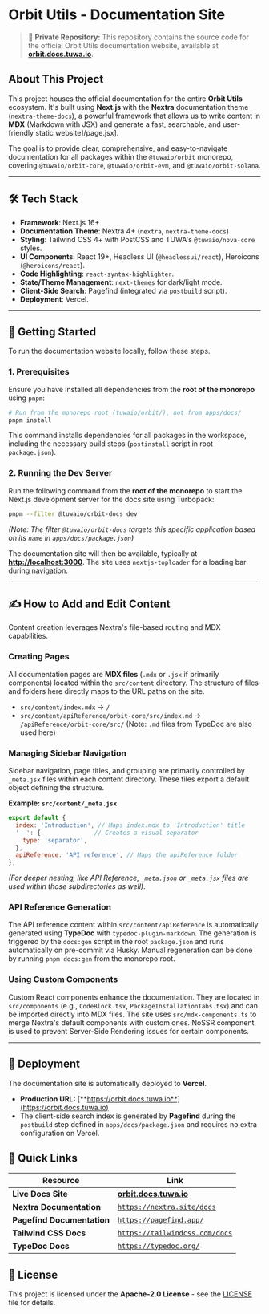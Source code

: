# Orbit Utils - Documentation Site

> 🔴 **Private Repository:** This repository contains the source code for the official Orbit Utils documentation website, available at **[orbit.docs.tuwa.io](https://orbit.docs.tuwa.io)**.

## About This Project

This project houses the official documentation for the entire **Orbit Utils** ecosystem. It's built using **Next.js** with the **Nextra** documentation theme (`nextra-theme-docs`), a powerful framework that allows us to write content in **MDX** (Markdown with JSX) and generate a fast, searchable, and user-friendly static website]/page.jsx].

The goal is to provide clear, comprehensive, and easy-to-navigate documentation for all packages within the `@tuwaio/orbit` monorepo, covering `@tuwaio/orbit-core`, `@tuwaio/orbit-evm`, and `@tuwaio/orbit-solana`.

---

## 🛠 Tech Stack

-   **Framework**: Next.js 16+
-   **Documentation Theme**: Nextra 4+ (`nextra`, `nextra-theme-docs`)
-   **Styling**: Tailwind CSS 4+ with PostCSS and TUWA's `@tuwaio/nova-core` styles.
-   **UI Components**: React 19+, Headless UI (`@headlessui/react`), Heroicons (`@heroicons/react`).
-   **Code Highlighting**: `react-syntax-highlighter`.
-   **State/Theme Management**: `next-themes` for dark/light mode.
-   **Client-Side Search**: Pagefind (integrated via `postbuild` script).
-   **Deployment**: Vercel.

---

## 🚀 Getting Started

To run the documentation website locally, follow these steps.

### 1. Prerequisites

Ensure you have installed all dependencies from the **root of the monorepo** using `pnpm`:

```bash
# Run from the monorepo root (tuwaio/orbit/), not from apps/docs/
pnpm install
````

This command installs dependencies for all packages in the workspace, including the necessary build steps (`postinstall` script in root `package.json`).

### 2. Running the Dev Server

Run the following command from the **root of the monorepo** to start the Next.js development server for the docs site using Turbopack:

```bash
pnpm --filter @tuwaio/orbit-docs dev
```

*(Note: The filter `@tuwaio/orbit-docs` targets this specific application based on its `name` in `apps/docs/package.json`)*

The documentation site will then be available, typically at **[http://localhost:3000](http://localhost:3000)**. The site uses `nextjs-toploader` for a loading bar during navigation.

-----

## ✍️ How to Add and Edit Content

Content creation leverages Nextra's file-based routing and MDX capabilities.

### Creating Pages

All documentation pages are **MDX files** (`.mdx` or `.jsx` if primarily components) located within the `src/content` directory. The structure of files and folders here directly maps to the URL paths on the site.

- `src/content/index.mdx` → `/`
- `src/content/apiReference/orbit-core/src/index.md` → `/apiReference/orbit-core/src/` (Note: `.md` files from TypeDoc are also used here)

### Managing Sidebar Navigation

Sidebar navigation, page titles, and grouping are primarily controlled by `_meta.jsx` files within each content directory. These files export a default object defining the structure.

**Example: `src/content/_meta.jsx`**

```jsx
export default {
  index: 'Introduction', // Maps index.mdx to 'Introduction' title
  '--': {               // Creates a visual separator
    type: 'separator',
  },
  apiReference: 'API reference', // Maps the apiReference folder
};
```

*(For deeper nesting, like API Reference, `_meta.json` or `_meta.jsx` files are used within those subdirectories as well)*.

### API Reference Generation

The API reference content within `src/content/apiReference` is automatically generated using **TypeDoc** with `typedoc-plugin-markdown`. The generation is triggered by the `docs:gen` script in the root `package.json` and runs automatically on pre-commit via Husky. Manual regeneration can be done by running `pnpm docs:gen` from the monorepo root.

### Using Custom Components

Custom React components enhance the documentation. They are located in `src/components` (e.g., `CodeBlock.tsx`, `PackageInstallationTabs.tsx`) and can be imported directly into MDX files. The site uses `src/mdx-components.ts` to merge Nextra's default components with custom ones. NoSSR component is used to prevent Server-Side Rendering issues for certain components.

-----

## 🚀 Deployment

The documentation site is automatically deployed to **Vercel**.

- **Production URL:** [**https://orbit.docs.tuwa.io**](https://orbit.docs.tuwa.io)
- The client-side search index is generated by **Pagefind** during the `postbuild` step defined in `apps/docs/package.json` and requires no extra configuration on Vercel.

## 🔗 Quick Links

| Resource                 | Link                                                   |
| ------------------------ |--------------------------------------------------------|
| **Live Docs Site** | [**orbit.docs.tuwa.io**](https://orbit.docs.tuwa.io)   |
| **Nextra Documentation** | [`https://nextra.site/docs`](https://nextra.site/docs) |
| **Pagefind Documentation**| [`https://pagefind.app/`](https://pagefind.app/)       |
| **Tailwind CSS Docs** | [`https://tailwindcss.com/docs`](https://tailwindcss.com/docs) |
| **TypeDoc Docs** | [`https://typedoc.org/`](https://typedoc.org/)           |


## 📄 License

This project is licensed under the **Apache-2.0 License** - see the [LICENSE](./LICENSE) file for details.

